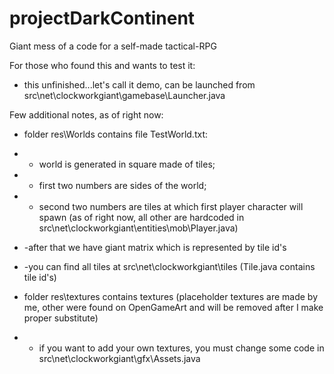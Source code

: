 # projectDarkContinent
Giant mess of a code for a self-made tactical-RPG

For those who found this and wants to test it:
- this unfinished...let's call it demo, can be launched from src\net\clockworkgiant\gamebase\Launcher.java

Few additional notes, as of right now:
- folder res\Worlds contains file TestWorld.txt:
- - world is generated in square made of tiles;
- - first two numbers are sides of the world;
- - second two numbers are tiles at which first player character will spawn 
(as of right now, all other are hardcoded in src\net\clockworkgiant\entities\mob\Player.java)
- -after that we have giant matrix which is represented by tile id's
- -you can find all tiles at src\net\clockworkgiant\tiles (Tile.java contains tile id's)

- folder res\textures contains textures (placeholder textures are made by me, other were found on OpenGameArt and will be removed after I make proper substitute)
- - if you want to add your own textures, you must change some code in src\net\clockworkgiant\gfx\Assets.java
